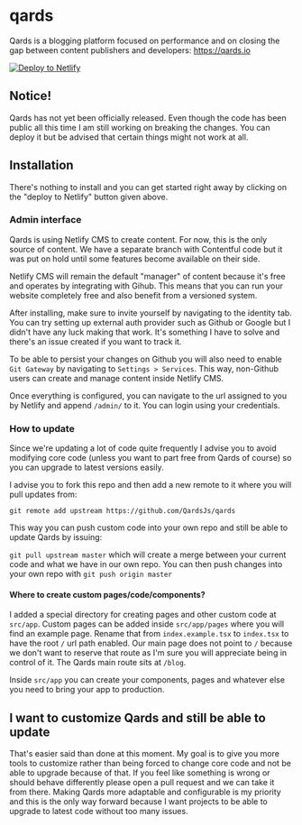 # qards
Qards is a blogging platform focused on performance and on closing the gap 
between content publishers and developers: https://qards.io

[![Deploy to Netlify](https://www.netlify.com/img/deploy/button.svg)](
https://app.netlify.com/start/deploy?repository=https://github.com/QardsJs/qards)

## Notice!

Qards has not yet been officially released. Even though the code has been
public all this time I am still working on breaking the changes. You can deploy
it but be advised that certain things might not work at all.

## Installation

There's nothing to install and you can get started right away by clicking on
the "deploy to Netlify" button given above.

### Admin interface

Qards is using Netlify CMS to create content. For now, this is the only source
of content. We have a separate branch with Contentful code but it was put on
hold until some features become available on their side.

Netlify CMS will remain the default "manager" of content because it's free
and operates by integrating with Gihub. This means that you can run your
website completely free and also benefit from a versioned system.

After installing, make sure to invite yourself by navigating to the identity
tab. You can try setting up external auth provider such as Github or Google
but I didn't have any luck making that work. It's something I have to solve
and there's an issue created if you want to track it.

To be able to persist your changes on Github you will also need to enable
`Git Gateway` by navigating to `Settings > Services`. This way, non-Github
users can create and manage content inside Netlify CMS.

Once everything is configured, you can navigate to the url assigned to you
by Netlify and append `/admin/` to it. You can login using your credentials.

### How to update

Since we're updating a lot of code quite frequently I advise you to avoid
modifying core code (unless you want to part free from Qards of course) so
you can upgrade to latest versions easily.

I advise you to fork this repo and then add a new remote to it where you
will pull updates from:

`git remote add upstream https://github.com/QardsJs/qards`

This way you can push custom code into your own repo and still be able to
update Qards by issuing:

`git pull upstream master` which will create a merge between your current
code and what we have in our own repo. You can then push changes into your 
own repo with `git push origin master`

#### Where to create custom pages/code/components?

I added a special directory for creating pages and other custom code at 
`src/app`. Custom pages can be added inside `src/app/pages` where you will
find an example page. Rename that from `index.example.tsx` to `index.tsx`
to have the root `/` url path enabled. Our main page does not point to `/`
because we don't want to reserve that route as I'm sure you will appreciate
being in control of it. The Qards main route sits at `/blog`.

Inside `src/app` you can create your components, pages and whatever else
you need to bring your app to production.

## I want to customize Qards and still be able to update

That's easier said than done at this moment. My goal is to give you more
tools to customize rather than being forced to change core code and not
be able to upgrade because of that. If you feel like something is wrong
or should behave differently please open a pull request and we can take
it from there. Making Qards more adaptable and configurable is my priority
and this is the only way forward because I want projects to be able to
upgrade to latest code without too many issues.
